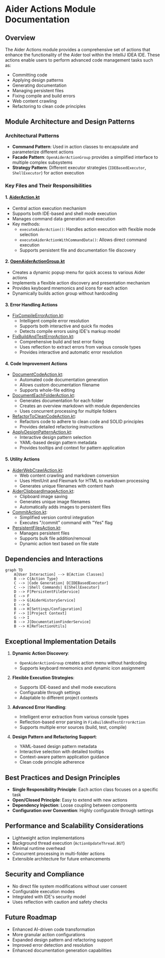 # Aider Actions Module Documentation

## Overview
The Aider Actions module provides a comprehensive set of actions that enhance the functionality of the Aider tool within the IntelliJ IDEA IDE. These actions enable users to perform advanced code management tasks such as:
- Committing code
- Applying design patterns
- Generating documentation
- Managing persistent files
- Fixing compile and build errors
- Web content crawling
- Refactoring to clean code principles

## Module Architecture and Design Patterns

### Architectural Patterns
- **Command Pattern**: Used in action classes to encapsulate and parameterize different actions
- **Facade Pattern**: `OpenAiderActionGroup` provides a simplified interface to multiple complex subsystems
- **Strategy Pattern**: Different executor strategies (`IDEBasedExecutor`, `ShellExecutor`) for action execution

### Key Files and Their Responsibilities

#### 1. [AiderAction.kt](./aider/AiderAction.kt)
- Central action execution mechanism
- Supports both IDE-based and shell mode execution
- Manages command data generation and execution
- Key methods:
  - `executeAiderAction()`: Handles action execution with flexible mode selection
  - `executeAiderActionWithCommandData()`: Allows direct command execution
  - Supports persistent file and documentation file discovery

#### 2. [OpenAiderActionGroup.kt](./aider/OpenAiderActionGroup.kt)
- Creates a dynamic popup menu for quick access to various Aider actions
- Implements a flexible action discovery and presentation mechanism
- Provides keyboard mnemonics and icons for each action
- Dynamically builds action group without hardcoding

#### 3. Error Handling Actions
- [FixCompileErrorAction.kt](./aider/FixCompileErrorAction.kt): 
  - Intelligent compile error resolution
  - Supports both interactive and quick fix modes
  - Detects compile errors using IDE's markup model
- [FixBuildAndTestErrorAction.kt](./aider/FixBuildAndTestErrorAction.kt): 
  - Comprehensive build and test error fixing
  - Uses reflection to extract errors from various console types
  - Provides interactive and automatic error resolution

#### 4. Code Improvement Actions
- [DocumentCodeAction.kt](./aider/DocumentCodeAction.kt): 
  - Automated code documentation generation
  - Allows custom documentation filename
  - Supports whole-file editing
- [DocumentEachFolderAction.kt](./aider/DocumentEachFolderAction.kt): 
  - Generates documentation for each folder
  - Creates an overview markdown with module dependencies
  - Uses concurrent processing for multiple folders
- [RefactorToCleanCodeAction.kt](./aider/RefactorToCleanCodeAction.kt): 
  - Refactors code to adhere to clean code and SOLID principles
  - Provides detailed refactoring instructions
- [ApplyDesignPatternAction.kt](./aider/ApplyDesignPatternAction.kt): 
  - Interactive design pattern selection
  - YAML-based design pattern metadata
  - Provides tooltips and context for pattern application

#### 5. Utility Actions
- [AiderWebCrawlAction.kt](./aider/AiderWebCrawlAction.kt): 
  - Web content crawling and markdown conversion
  - Uses HtmlUnit and Flexmark for HTML to markdown processing
  - Generates unique filenames with content hash
- [AiderClipboardImageAction.kt](./aider/AiderClipboardImageAction.kt): 
  - Clipboard image saving
  - Generates unique image filenames
  - Automatically adds images to persistent files
- [CommitAction.kt](./aider/CommitAction.kt): 
  - Simplified version control integration
  - Executes "/commit" command with "Yes" flag
- [PersistentFilesAction.kt](./ide/PersistentFilesAction.kt): 
  - Manages persistent files
  - Supports bulk file addition/removal
  - Dynamic action text based on file state

## Dependencies and Interactions

```mermaid
graph TD
    A[User Interaction] --> B[Action Classes]
    B --> C{Action Type}
    C --> |Code Generation| D[IDEBasedExecutor]
    C --> |Shell Commands| E[ShellExecutor]
    D --> F[PersistentFileService]
    E --> F
    D --> G[AiderHistoryService]
    E --> G
    B --> H[Settings/Configuration]
    F --> I[Project Context]
    G --> I
    B --> J[DocumentationFinderService]
    B --> K[ReflectionUtils]
```

## Exceptional Implementation Details

1. **Dynamic Action Discovery**: 
   - `OpenAiderActionGroup` creates action menu without hardcoding
   - Supports keyboard mnemonics and dynamic icon assignment

2. **Flexible Execution Strategies**: 
   - Supports IDE-based and shell mode executions
   - Configurable through settings
   - Adaptable to different project contexts

3. **Advanced Error Handling**:
   - Intelligent error extraction from various console types
   - Reflection-based error parsing in `FixBuildAndTestErrorAction`
   - Supports multiple error sources (build, test, compile)

4. **Design Pattern and Refactoring Support**:
   - YAML-based design pattern metadata
   - Interactive selection with detailed tooltips
   - Context-aware pattern application guidance
   - Clean code principle adherence

## Best Practices and Design Principles

- **Single Responsibility Principle**: Each action class focuses on a specific task
- **Open/Closed Principle**: Easy to extend with new actions
- **Dependency Injection**: Loose coupling between components
- **Configuration over Convention**: Highly configurable through settings

## Performance and Scalability Considerations

- Lightweight action implementations
- Background thread execution (`ActionUpdateThread.BGT`)
- Minimal runtime overhead
- Concurrent processing in multi-folder actions
- Extensible architecture for future enhancements

## Security and Compliance

- No direct file system modifications without user consent
- Configurable execution modes
- Integrated with IDE's security model
- Uses reflection with caution and safety checks

## Future Roadmap

- Enhanced AI-driven code transformation
- More granular action configurations
- Expanded design pattern and refactoring support
- Improved error detection and resolution
- Enhanced documentation generation capabilities

